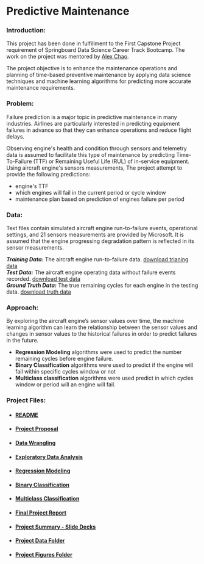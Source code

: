 
# Predictive Maintenance


### Introduction:

This project has been done in fulfillment to the First Capstone Project requirement of Springboard Data Science Career Track Bootcamp. The work on the project was mentored by [Alex Chao](https://www.linkedin.com/in/alexchao56/). 

The project objective is to enhance the maintenance operations and planning of time-based preventive maintenance by applying data science techniques and machine learning algorithms for predicting more accurate maintenance requirements.

### Problem:

Failure prediction is a major topic in predictive maintenance in many industries. Airlines are particularly interested in predicting equipment failures in advance so that they can enhance operations and reduce flight delays. 

Observing engine's health and condition through sensors and telemetry data is assumed to facilitate this type of maintenance by predicting Time-To-Failure (TTF) or Remaining Useful Life (RUL) of in-service equipment. Using aircraft engine's sensors measurements, The project attempt to provide the following predictions:  
-  engine's TTF
-  which engines will fail in the current period or cycle window
-  maintenance plan based on prediction of engines failure per period



### Data:

Text files contain simulated aircraft engine run-to-failure events, operational settings, and 21 sensors measurements are provided by Microsoft. It is assumed that the engine progressing degradation pattern is reflected in its sensor measurements. 

___Training Data:___  The aircraft engine run-to-failure data.
[download trianing data](http://azuremlsamples.azureml.net/templatedata/PM_train.txt)  
___Test Data:___ The aircraft engine operating data without failure events recorded.
[download test data](http://azuremlsamples.azureml.net/templatedata/PM_test.txt)  
___Ground Truth Data:___ The true remaining cycles for each engine in the testing data.
[download truth data](http://azuremlsamples.azureml.net/templatedata/PM_truth.txt)



### Approach:

By exploring the aircraft engine’s sensor values over time, the machine learning algorithm can learn the relationship between the sensor values and changes in sensor values to the historical failures in order to predict failures in the future.  

- __Regression Modeling__ algorithms were used to predict the number remaining cycles before engine failure.
- __Binary Classification__ algorithms were used to predict if the engine will fail within specific cycles window or not 
- __Multiclass classification__ algorithms were used predict in which cycles window or period will an engine will fail.


### Project Files:

- #### [README](https://github.com/mikamorz/eda_examples/blob/master/predictive-maintenance/README.md)

- ####  [Project Proposal](https://github.com/mikamorz/eda_examples/blob/master/predictive-maintenance/Predictive%20Maintenance%20Project%20Proposal.pdf)

- #### [Data Wrangling](https://github.com/mikamorz/eda_examples/blob/master/predictive-maintenance/Data%20Wrangling.ipynb)

- #### [Exploratory Data Analysis](https://github.com/mikamorz/eda_examples/blob/master/predictive-maintenance/Exploratory%20Data%20Analysis.ipynb)

- #### [Regression Modeling](https://github.com/mikamorz/eda_examples/blob/master/predictive-maintenance/Model%20Selection%20-%20Regression.ipynb)

- #### [Binary Classification](https://github.com/mikamorz/eda_examples/blob/master/predictive-maintenance/Model%20Selection%20-%20Binary%20Classifiaction.ipynb)

- #### [Multiclass Classification](https://github.com/mikamorz/eda_examples/blob/master/predictive-maintenance/Model%20Selection%20-%20Multi-Class%20Classifiaction.ipynb)

- #### [Final Project Report](https://github.com/mikamorz/eda_examples/blob/master/predictive-maintenance/Predictive%20Maintenance%20Project%20Report.pdf)

- #### [Project Summary - Slide Decks](https://github.com/mikamorz/eda_examples/blob/master/predictive-maintenance/Predictive%20Maintenance%20Project%20Summary.pdf)

- #### [Project Data Folder](https://github.com/mikamorz/eda_examples/tree/master/predictive-maintenance/data)

- #### [Project Figures Folder](https://github.com/mikamorz/eda_examples/tree/master/predictive-maintenance/fig)

